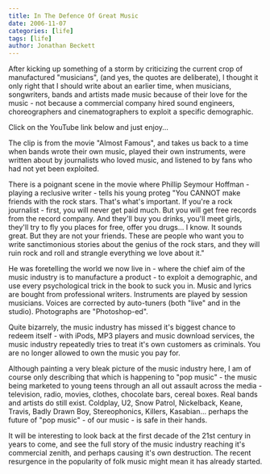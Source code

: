 ```yaml
---
title: In The Defence Of Great Music
date: 2006-11-07
categories: [life]
tags: [life]
author: Jonathan Beckett
---
```


After kicking up something of a storm by criticizing the current crop of manufactured "musicians", (and yes, the quotes are deliberate), I thought it only right that I should write about an earlier time, when musicians, songwriters, bands and artists made music because of their love for the music - not because a commercial company hired sound engineers, choreographers and cinematographers to exploit a specific demographic.

Click on the YouTube link below and just enjoy...

The clip is from the movie "Almost Famous", and takes us back to a time when bands wrote their own music, played their own instruments, were written about by journalists who loved music, and listened to by fans who had not yet been exploited.

There is a poignant scene in the movie where Phillip Seymour Hoffman - playing a reclusive writer - tells his young proteg "You CANNOT make friends with the rock stars. That's what's important. If you're a rock journalist - first, you will never get paid much. But you will get free records from the record company. And they'll buy you drinks, you'll meet girls, they'll try to fly you places for free, offer you drugs... I know. It sounds great. But they are not your friends. These are people who want you to write sanctimonious stories about the genius of the rock stars, and they will ruin rock and roll and strangle everything we love about it."

He was foretelling the world we now live in - where the chief aim of the music industry is to manufacture a product - to exploit a demographic, and use every psychological trick in the book to suck you in. Music and lyrics are bought from professional writers. Instruments are played by session musicians. Voices are corrected by auto-tuners (both "live" and in the studio). Photographs are "Photoshop-ed".

Quite bizarrely, the music industry has missed it's biggest chance to redeem itself - with iPods, MP3 players and music download services, the music industry repeatedly tries to treat it's own customers as criminals. You are no longer allowed to own the music you pay for.

Although painting a very bleak picture of the music industry here, I am of course only describing that which is happening to "pop music" - the music being marketed to young teens through an all out assault across the media - television, radio, movies, clothes, chocolate bars, cereal boxes. Real bands and artists do still exist. Coldplay, U2, Snow Patrol, Nickelback, Keane, Travis, Badly Drawn Boy, Stereophonics, Killers, Kasabian... perhaps the future of "pop music" - of our music - is safe in their hands.

It will be interesting to look back at the first decade of the 21st century in years to come, and see the full story of the music industry reaching it's commercial zenith, and perhaps causing it's own destruction. The recent resurgence in the popularity of folk music might mean it has already started.